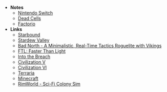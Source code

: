 - **Notes**
	- [Nintendo Switch](Nintendo%20Switch.md)
	- [Dead Cells](Dead%20Cells.md)
	- [Factorio](Factorio.md)
- **Links**
	- [Starbound](https://playstarbound.com/)
	- [Stardew Valley](https://www.stardewvalley.net/)
	- [Bad North - A Minimalistic, Real-Time Tactics Roguelite with Vikings](https://www.badnorth.com/)
	- [FTL: Faster Than Light](https://subsetgames.com/ftl.html)
	- [Into the Breach](https://subsetgames.com/itb.html)
	- [Civilization V](https://civilization.com/civilization-5/)
	- [Civilization VI](https://civilization.com/)
	- [Terraria](https://www.terraria.org/)
	- [Minecraft](https://www.minecraft.net/en-us)
	- [RimWorld - Sci-Fi Colony Sim](https://rimworldgame.com/)